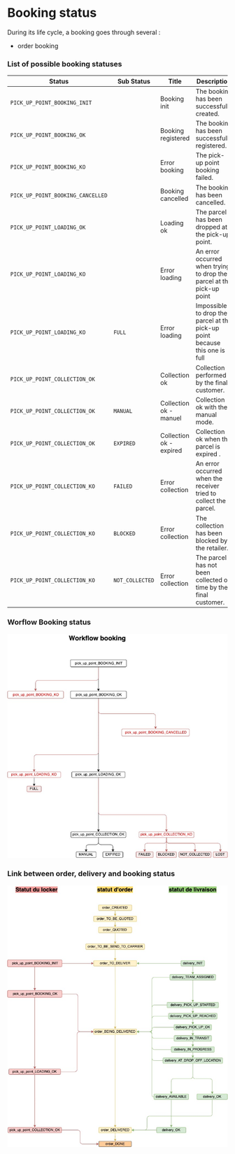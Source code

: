 # Booking status 

During its life cycle, a booking goes through several :

- order booking

### List of possible booking statuses

| Status                            |Sub Status                    | Title                    | Description                                                                |
| --------------------------------- | ------------------------| ------------------------ | -------------------------------------------------------------------------- |
| `PICK_UP_POINT_BOOKING_INIT`                   | | Booking init         | The booking has been successfully created.                        |
| `PICK_UP_POINT_BOOKING_OK`                   | | Booking registered         | The booking has been successfully registered.                        |
| `PICK_UP_POINT_BOOKING_KO`                   | | Error booking | The pick-up point booking failed.                        |
| `PICK_UP_POINT_BOOKING_CANCELLED`                  | | Booking cancelled         | The booking has been cancelled.                         |
| `PICK_UP_POINT_LOADING_OK`                   | | Loading ok         | The parcel has been dropped at the pick-up point.                        |
| `PICK_UP_POINT_LOADING_KO`                   | | Error loading        | An error occurred when trying to drop the parcel at the pick-up point                |
| `PICK_UP_POINT_LOADING_KO`                   |`FULL`| Error loading        | Impossible to drop the parcel at the pick-up point because this one is full                |
| `PICK_UP_POINT_COLLECTION_OK`                   | | Collection ok         | Collection performed by the final customer.                        |
| `PICK_UP_POINT_COLLECTION_OK`                  |`MANUAL` | Collection ok - manuel         | Collection ok with the manual mode.                        |
| `PICK_UP_POINT_COLLECTION_OK`               |`EXPIRED`  | Collection ok - expired         | Collection ok when the parcel is expired .                        |
| `PICK_UP_POINT_COLLECTION_KO`                |`FAILED` | Error collection         | An error occurred when the receiver tried to collect the parcel.                       |
| `PICK_UP_POINT_COLLECTION_KO`                |`BLOCKED` | Error collection         | The collection has been blocked by the retailer.                        |
| `PICK_UP_POINT_COLLECTION_KO`                |`NOT_COLLECTED` | Error collection         | The parcel has not been collected on time by the final customer.                        |

### Worflow Booking status
![SPIDER-Workflow_Booking.jpeg](../../../assets/images/SPIDER-Workflow_Booking.jpeg)

### Link between order, delivery and booking status
![SPIDER - Workflow_statuts.jpg](<../../../assets/images/SPIDER - Workflow_statuts.jpg>)






